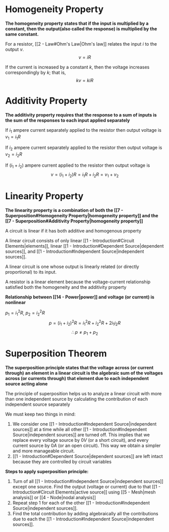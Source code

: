 
# Homogeneity Property

**The homogeneity property states that if the input is multiplied by a constant, then the output(also called the response) is multiplied by the same constant.**

For a resistor, [[2 - Law#Ohm's Law|Ohm's law]] relates the input $i$ to the output $v$.
$$
v = iR
$$

If the current is increased by a constant $k$, then the voltage increases correspondingly by $k$; that is,
$$
kv = kiR
$$


# Additivity Property

**The additivity property requires that the response to a sum of inputs is the sum of the responses to each input applied separately**

If $i_1$ ampere current separately applied to the resistor then output voltage is $v_1 = i_1R$ 

If $i_2$ ampere current separately applied to the resistor then output voltage is $v_2 = i_2R$

If ($i_1 + i_2$) ampere current applied to the resistor then output voltage is
$$
v = (i_1 + i_2)R = i_1R + i_2R = v_1 + v_2
$$


# Linearity Property

**The linearity property is a combination of both the [[7 - Superposition#Homogeneity Property|homogeneity property]] and the [[7 - Superposition#Additivity Property|homogeneity property]]**

A circuit is linear if it has both additive and homogenous property

A linear circuit consists of only linear [[1 - Introduction#Circuit Elements|elements]], linear [[1 - Introduction#Dependent Source|dependent sources]], and [[1 - Introduction#Independent Source|independent sources]].

A linear circuit is one whose output is linearly related (or directly proportional) to its input.

A resistor is a linear element because the voltage-current relationship satisfied both the homogeneity and the additivity property


**Relationship between [[14 - Power|power]] and voltage (or current) is nonlinear**

$p_1 = i_1^2R$, $p_2 = i_2^2R$
$$
p = (i_1 + i_2)^2R = i_1^2R + i_2^2R + 2i_1i_2R
$$
$$
\therefore p \ne p_1 + p_2
$$


# Superposition Theorem

**The superposition principle states that the voltage across (or current through) an element in a linear circuit is the algebraic sum of the voltages across (or currents through) that element due to each independent source acting alone**

The principle of superposition helps us to analyze a linear circuit with more than one independent source by calculating the contribution of each independent source separately

We must keep two things in mind:
1. We consider one [[1 - Introduction#Independent Source|independent sources]] at a time while all other [[1 - Introduction#Independent Source|independent sources]] are turned off. This implies that we replace every voltage source by 0$V$ (or a short circuit), and every current source by 0$A$ (or an open circuit). This way we obtain a simpler and more manageable circuit.
2. [[1 - Introduction#Dependent Source|dependent sources]] are left intact because they are controlled by circuit variables

**Steps to apply superposition principle:**

1. Turn of all [[1 - Introduction#Independent Source|independent sources]] except one source. Find the output (voltage or current) due to that [[1 - Introduction#Circuit Elements|active source]] using [[5 - Mesh|mesh analysis]] or [[4 - Node|nodal analysis]]
2. Repeat step 1 for each of the other [[1 - Introduction#Independent Source|independent sources]].
3. Find the total contribution by adding algebraically all the contributions due to each the [[1 - Introduction#Independent Source|independent sources]].